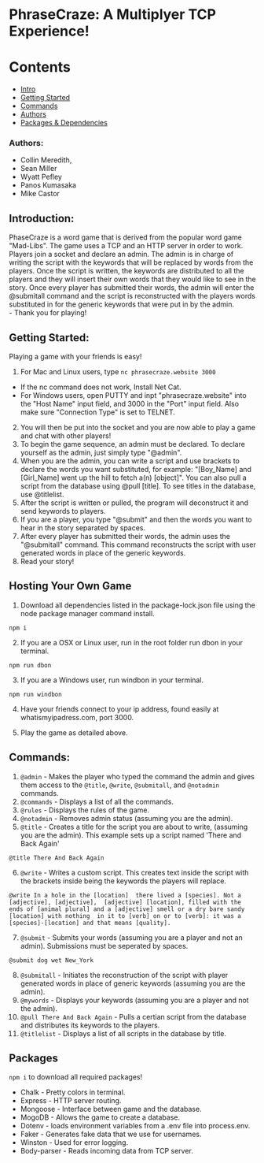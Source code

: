 # PhraseCraze: A Multiplyer TCP Experience!
# Contents
* [Intro](#Introduction:)
* [Getting Started](#getting-started)
* [Commands](#commands)
* [Authors](#Authors)
* [Packages & Dependencies](#packages)
### Authors: 
- Collin Meredith, 
- Sean Miller 
- Wyatt Pefley 
- Panos Kumasaka 
- Mike Castor
## Introduction:
PhaseCraze is a word game that is derived from the popular word game "Mad-Libs". The game uses a TCP and an HTTP server in order to work. Players join a socket and declare an admin. The admin is in charge of writing the script with the keywords that will be replaced by words from the players. Once the script is written, the keywords are distributed to all the players and they will insert their own words that they would like to see in the story. Once every player has submitted their words, the admin will enter the @submitall command and the script is reconstructed with the players words substituted in for the generic keywords that were put in by the admin.  
    - Thank you for playing!
## Getting Started:
Playing a game with your friends is easy!
1. For Mac and Linux users, type ```nc phrasecraze.website 3000```
  - If the nc command does not work, Install Net Cat.  
- For Windows users, open PUTTY and inpt "phrasecraze.website" into the "Host Name" input field, and 3000 in the "Port" input field. Also make sure "Connection Type" is set to TELNET.
2. You will then be put into the socket and you are now able to play a game and chat with other players!
3. To begin the game sequence, an admin must be declared. To declare yourself as the admin, just simply type "@admin".
4. When you are the admin, you can write a script and use brackets to declare the words you want substituted, for example: "[Boy_Name] and [Girl_Name] went up the hill to fetch a(n) [object]". You can also pull a script from the database using @pull [title]. To see titles in the database, use @titlelist.
5. After the script is written or pulled, the program will deconstruct it and send keywords to players.
6. If you are a player, you type "@submit" and then the words you want to hear in the story separated by spaces.
7. After every player has submitted their words, the admin uses the "@submitall" command. This command reconstructs the script with user generated words in place of the generic keywords.
8. Read your story!

## Hosting Your Own Game
1. Download all dependencies listed in the package-lock.json file using the node package manager command install.

```npm i```

2. If you are a OSX or Linux user, run in the root folder run dbon in your terminal.

```npm run dbon```

3. If you are a Windows user, run windbon in your terminal.

```npm run windbon```

4. Have your friends connect to your ip address, found easily at whatismyipadress.com, port 3000.

5. Play the game as detailed above.

## Commands:
1. ```@admin``` - Makes the player who typed the command the admin and gives them access to the ```@title```, ```@write```,  ```@submitall```, and ```@notadmin``` commands.
2. ```@commands``` - Displays a list of all the commands.
3. ```@rules``` - Displays the rules of the game.
4. ```@notadmin``` - Removes admin status (assuming you are the admin).
5. ```@title``` - Creates a title for the script you are about to write, (assuming you are the admin). This example sets up a script named 'There and Back Again'

```@title There And Back Again``` 

6. ```@write``` - Writes a custom script. This creates text inside the script with the brackets inside being the keywords the players will replace. 

```@write In a hole in the [location]  there lived a [species]. Not a [adjective], [adjective],  [adjective] [location], filled with the ends of [animal plural] and a [adjective] smell or a dry bare sandy [location] with nothing  in it to [verb] on or to [verb]: it was a [species]-[location] and that means [quality].``` 

7. ```@submit``` - Submits your words (assuming you are a player and not an admin). Submissions must be seperated by spaces.

```@submit dog wet New_York```

8. ```@submitall``` - Initiates the reconstruction of the script with player generated words in place of generic keywords (assuming you are the admin).
9. ```@mywords``` - Displays your keywords (assuming you are a player and not the admin).
10. ```@pull There And Back Again``` - Pulls a certian script from the database and distributes its keywords to the players.
11. ```@titlelist``` - Displays a list of all scripts in the database by title.
## Packages
```npm i``` to download all required packages!
- Chalk - Pretty colors in terminal.
- Express - HTTP server routing.
- Mongoose - Interface between game and the database.
- MogoDB - Allows the game to create a database.
- Dotenv - loads environment variables from a .env file into process.env.
- Faker - Generates fake data that we use for usernames.
- Winston - Used for error logging.
- Body-parser - Reads incoming data from TCP server.
